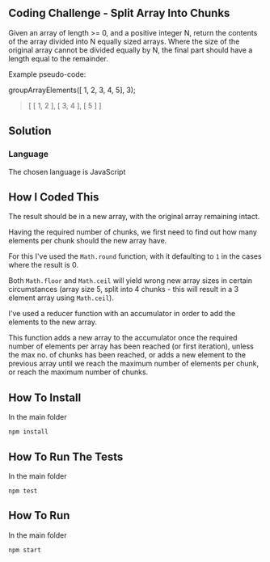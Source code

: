 ## Coding Challenge - Split Array Into Chunks

Given an array of length >= 0, and a positive integer N, return the contents of the array divided into N equally sized arrays.
Where the size of the original array cannot be divided equally by N, the final part should have a length equal to the remainder.


Example pseudo-code:

groupArrayElements([ 1, 2, 3, 4, 5], 3);
> [ [ 1, 2 ], [ 3, 4 ], [ 5 ] ]


## Solution

### Language
The chosen language is JavaScript

## How I Coded This

The result should be in a new array, with the original array remaining intact.

Having the required number of chunks, we first need to find out how many elements per chunk should the new array have.

For this I've used the `Math.round` function, with it defaulting to `1` in the cases where the result is 0.

Both `Math.floor` and `Math.ceil` will yield wrong new array sizes in certain circumstances (array size 5, split into 4 chunks - this will result in a 3 element array using `Math.ceil`).


I've used a reducer function with an accumulator in order to add the elements to the new array.

This function adds a new array to the accumulator once the required number of elements per array has been reached (or first iteration), unless the max no. of chunks has been reached, or adds a new element to the previous array until we reach the maximum number of elements per chunk, or reach the maximum number of chunks.

## How To Install
In the main folder

`npm install`


## How To Run The Tests

In the main folder

`npm test`

## How To Run

In the main folder

`npm start`

